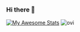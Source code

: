 ### Hi there 👋

<!--
**AminMirabd/AminMirabd** is a ✨ _special_ ✨ repository because its `README.md` (this file) appears on your GitHub profile.

Here are some ideas to get you started:

- 🔭 I’m currently working on ...
- 🌱 I’m currently learning ...
- 👯 I’m looking to collaborate on ...
- 🤔 I’m looking for help with ...
- 💬 Ask me about ...
- 📫 How to reach me: ...
-->
[![My Awesome Stats](https://awesome-github-stats.azurewebsites.net/user-stats/AminMirabd?cardType=github&theme=algolia&preferLogin=false)](https://git.io/awesome-stats-card)
<img src="https://github-readme-stats.vercel.app/api/top-langs?username=AminMirabd&show_icons=true&locale=en&layout=compact&theme=chartreuse-dark" alt="ovi" />
